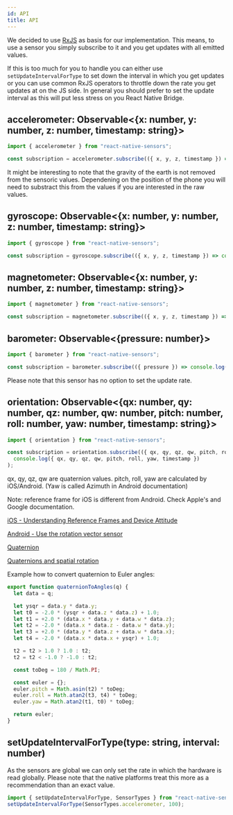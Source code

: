 ```yaml
---
id: API
title: API
---
```


We decided to use [RxJS](https://github.com/ReactiveX/rxjs) as basis for our implementation.
This means, to use a sensor you simply subscribe to it and you get updates with all emitted values.

If this is too much for you to handle you can either use `setUpdateIntervalForType` to set down the interval in which you get updates or you can use common RxJS operators to throttle down the rate you get updates at on the JS side. In general you should prefer to set the update interval as this will put less stress on you React Native Bridge.

## accelerometer: Observable<{x: number, y: number, z: number, timestamp: string}>

```js
import { accelerometer } from "react-native-sensors";

const subscription = accelerometer.subscribe(({ x, y, z, timestamp }) => console.log({ x, y, z, timestamp }));
```

It might be interesting to note that the gravity of the earth is not removed from the sensoric values.
Dependening on the position of the phone you will need to substract this from the values if you are interested in the raw values.

## gyroscope: Observable<{x: number, y: number, z: number, timestamp: string}>

```js
import { gyroscope } from "react-native-sensors";

const subscription = gyroscope.subscribe(({ x, y, z, timestamp }) => console.log({ x, y, z, timestamp }));
```

## magnetometer: Observable<{x: number, y: number, z: number, timestamp: string}>

```js
import { magnetometer } from "react-native-sensors";

const subscription = magnetometer.subscribe(({ x, y, z, timestamp }) => console.log({ x, y, z, timestamp }));
```

## barometer: Observable<{pressure: number}>

```js
import { barometer } from "react-native-sensors";

const subscription = barometer.subscribe(({ pressure }) => console.log({ pressure }));
```

Please note that this sensor has no option to set the update rate.

## orientation: Observable<{qx: number, qy: number, qz: number, qw: number, pitch: number, roll: number, yaw: number, timestamp: string}>

```js
import { orientation } from "react-native-sensors";

const subscription = orientation.subscribe(({ qx, qy, qz, qw, pitch, roll, yaw, timestamp }) =>
  console.log({ qx, qy, qz, qw, pitch, roll, yaw, timestamp })
);
```

qx, qy, qz, qw are quaternion values.
pitch, roll, yaw are calculated by iOS/Android. (Yaw is called Azimuth in Android documentation)

Note: reference frame for iOS is different from Android. Check Apple's and Google documentation.

[iOS - Understanding Reference Frames and Device Attitude](https://developer.apple.com/documentation/coremotion/getting_processed_device-motion_data/understanding_reference_frames_and_device_attitude?language=objc)

[Android - Use the rotation vector sensor](https://developer.android.com/guide/topics/sensors/sensors_motion#sensors-motion-rotate)

[Quaternion](https://en.wikipedia.org/wiki/Quaternion)

[Quaternions and spatial rotation](https://en.wikipedia.org/wiki/Quaternions_and_spatial_rotation)

Example how to convert quaternion to Euler angles:

```js
export function quaternionToAngles(q) {
  let data = q;

  let ysqr = data.y * data.y;
  let t0 = -2.0 * (ysqr + data.z * data.z) + 1.0;
  let t1 = +2.0 * (data.x * data.y + data.w * data.z);
  let t2 = -2.0 * (data.x * data.z - data.w * data.y);
  let t3 = +2.0 * (data.y * data.z + data.w * data.x);
  let t4 = -2.0 * (data.x * data.x + ysqr) + 1.0;

  t2 = t2 > 1.0 ? 1.0 : t2;
  t2 = t2 < -1.0 ? -1.0 : t2;

  const toDeg = 180 / Math.PI;

  const euler = {};
  euler.pitch = Math.asin(t2) * toDeg;
  euler.roll = Math.atan2(t3, t4) * toDeg;
  euler.yaw = Math.atan2(t1, t0) * toDeg;

  return euler;
}
```

## setUpdateIntervalForType(type: string, interval: number)

As the sensors are global we can only set the rate in which the hardware is read globally.
Please note that the native platforms treat this more as a recommendation than an exact value.

```js
import { setUpdateIntervalForType, SensorTypes } from "react-native-sensors";
setUpdateIntervalForType(SensorTypes.accelerometer, 100);
```

